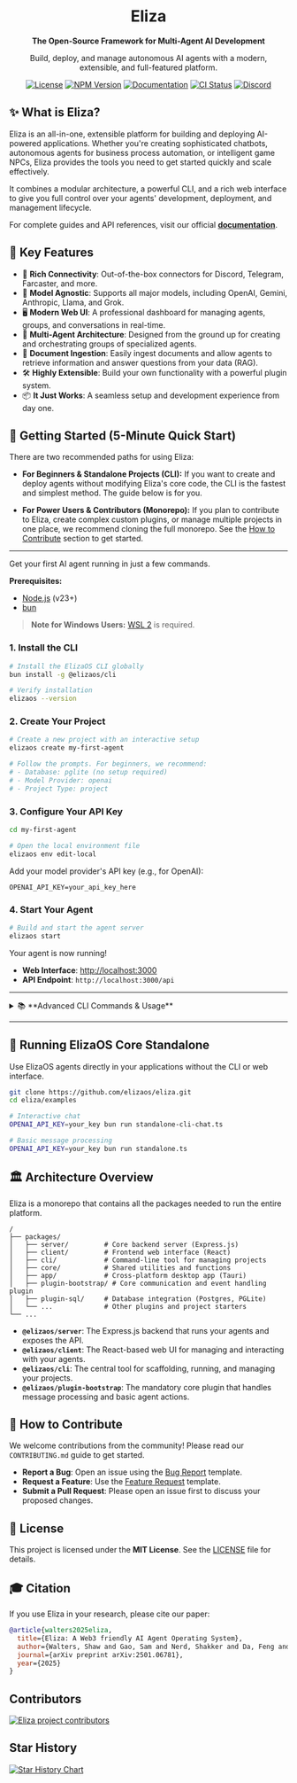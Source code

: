 <div align="center">
  <h1>Eliza</h1>
  <p><strong>The Open-Source Framework for Multi-Agent AI Development</strong></p>
  <p>Build, deploy, and manage autonomous AI agents with a modern, extensible, and full-featured platform.</p>
</div>

<div align="center">
  <!-- Badges will go here -->
  <a href="https://github.com/elizaos/eliza/blob/main/LICENSE"><img src="https://img.shields.io/github/license/elizaos/eliza?style=for-the-badge" alt="License"></a>
  <a href="https://www.npmjs.com/package/@elizaos/cli"><img src="https://img.shields.io/npm/v/@elizaos/cli?style=for-the-badge" alt="NPM Version"></a>
  <a href="https://docs.elizaos.ai/"><img src="https://img.shields.io/badge/Documentation-Read%20Docs-blue?style=for-the-badge" alt="Documentation"></a>
  <a href="https://github.com/elizaos/eliza/actions/workflows/image.yaml"><img src="https://img.shields.io/github/actions/workflow/status/elizaos/eliza/ci.yaml?branch=main&style=for-the-badge" alt="CI Status"></a>
  <a href="https://discord.gg/ai16z"><img src="https://img.shields.io/discord/1253563208833433701?style=for-the-badge&logo=discord" alt="Discord"></a>
</div>

## ✨ What is Eliza?

Eliza is an all-in-one, extensible platform for building and deploying AI-powered applications. Whether you're creating sophisticated chatbots, autonomous agents for business process automation, or intelligent game NPCs, Eliza provides the tools you need to get started quickly and scale effectively.

It combines a modular architecture, a powerful CLI, and a rich web interface to give you full control over your agents' development, deployment, and management lifecycle.

For complete guides and API references, visit our official **[documentation](https://docs.elizaos.ai/)**.

## 🚀 Key Features

- 🔌 **Rich Connectivity**: Out-of-the-box connectors for Discord, Telegram, Farcaster, and more.
- 🧠 **Model Agnostic**: Supports all major models, including OpenAI, Gemini, Anthropic, Llama, and Grok.
- 🖥️ **Modern Web UI**: A professional dashboard for managing agents, groups, and conversations in real-time.
- 🤖 **Multi-Agent Architecture**: Designed from the ground up for creating and orchestrating groups of specialized agents.
- 📄 **Document Ingestion**: Easily ingest documents and allow agents to retrieve information and answer questions from your data (RAG).
- 🛠️ **Highly Extensible**: Build your own functionality with a powerful plugin system.
- 📦 **It Just Works**: A seamless setup and development experience from day one.

## 🏁 Getting Started (5-Minute Quick Start)

There are two recommended paths for using Eliza:

- **For Beginners & Standalone Projects (CLI):** If you want to create and deploy agents without modifying Eliza's core code, the CLI is the fastest and simplest method. The guide below is for you.

- **For Power Users & Contributors (Monorepo):** If you plan to contribute to Eliza, create complex custom plugins, or manage multiple projects in one place, we recommend cloning the full monorepo. See the [How to Contribute](#🤝-how-to-contribute) section to get started.

---

Get your first AI agent running in just a few commands.

**Prerequisites:**
- [Node.js](https://nodejs.org/) (v23+)
- [bun](https://bun.sh/docs/installation)

> **Note for Windows Users:** [WSL 2](https://learn.microsoft.com/en-us/windows/wsl/install-manual) is required.

### 1. Install the CLI

```bash
# Install the ElizaOS CLI globally
bun install -g @elizaos/cli

# Verify installation
elizaos --version
```

### 2. Create Your Project

```bash
# Create a new project with an interactive setup
elizaos create my-first-agent

# Follow the prompts. For beginners, we recommend:
# - Database: pglite (no setup required)
# - Model Provider: openai
# - Project Type: project
```

### 3. Configure Your API Key

```bash
cd my-first-agent

# Open the local environment file
elizaos env edit-local
```

Add your model provider's API key (e.g., for OpenAI):
```env
OPENAI_API_KEY=your_api_key_here
```

### 4. Start Your Agent

```bash
# Build and start the agent server
elizaos start
```

Your agent is now running!
- **Web Interface**: [http://localhost:3000](http://localhost:3000)
- **API Endpoint**: `http://localhost:3000/api`

---

<details>
<summary>📚 **Advanced CLI Commands & Usage**</summary>

Eliza's CLI is powerful. Here are some more commands for development and management.

#### Development Workflow
```bash
# Make changes to your agent code, then rebuild and restart
bun run build
elizaos start

# Or, start in development mode with auto-rebuild
elizaos dev

# Run tests to verify your changes
elizaos test
```

#### Agent & Environment Management
```bash
# List all available agents
elizaos agent list

# Start a specific agent by name
elizaos agent start --name "MyAgent"

# Show all environment variables
elizaos env list
```

#### Debugging
```bash
# Start with detailed debug logging
LOG_LEVEL=debug elizaos start
```
For a full command reference, run `elizaos --help` or `elizaos <command> --help`.

</details>

---

## 🔧 Running ElizaOS Core Standalone

Use ElizaOS agents directly in your applications without the CLI or web interface.

```bash
git clone https://github.com/elizaos/eliza.git
cd eliza/examples

# Interactive chat
OPENAI_API_KEY=your_key bun run standalone-cli-chat.ts

# Basic message processing
OPENAI_API_KEY=your_key bun run standalone.ts
```

## 🏛️ Architecture Overview

Eliza is a monorepo that contains all the packages needed to run the entire platform.

```
/
├── packages/
│   ├── server/         # Core backend server (Express.js)
│   ├── client/         # Frontend web interface (React)
│   ├── cli/            # Command-line tool for managing projects
│   ├── core/           # Shared utilities and functions
│   ├── app/            # Cross-platform desktop app (Tauri)
│   ├── plugin-bootstrap/ # Core communication and event handling plugin
│   ├── plugin-sql/     # Database integration (Postgres, PGLite)
│   └── ...             # Other plugins and project starters
└── ...
```

- **`@elizaos/server`**: The Express.js backend that runs your agents and exposes the API.
- **`@elizaos/client`**: The React-based web UI for managing and interacting with your agents.
- **`@elizaos/cli`**: The central tool for scaffolding, running, and managing your projects.
- **`@elizaos/plugin-bootstrap`**: The mandatory core plugin that handles message processing and basic agent actions.

## 🤝 How to Contribute

We welcome contributions from the community! Please read our `CONTRIBUTING.md` guide to get started.

- **Report a Bug**: Open an issue using the [Bug Report](.github/ISSUE_TEMPLATE/bug_report.md) template.
- **Request a Feature**: Use the [Feature Request](.github/ISSUE_TEMPLATE/feature_request.md) template.
- **Submit a Pull Request**: Please open an issue first to discuss your proposed changes.

## 📜 License

This project is licensed under the **MIT License**. See the [LICENSE](LICENSE) file for details.

## 🎓 Citation

If you use Eliza in your research, please cite our paper:

```bibtex
@article{walters2025eliza,
  title={Eliza: A Web3 friendly AI Agent Operating System},
  author={Walters, Shaw and Gao, Sam and Nerd, Shakker and Da, Feng and Williams, Warren and Meng, Ting-Chien and Han, Hunter and He, Frank and Zhang, Allen and Wu, Ming and others},
  journal={arXiv preprint arXiv:2501.06781},
  year={2025}
}
```

## Contributors

<a href="https://github.com/elizaos/eliza/graphs/contributors">
  <img src="https://contrib.rocks/image?repo=elizaos/eliza" alt="Eliza project contributors" />
</a>

## Star History

[![Star History Chart](https://api.star-history.com/svg?repos=elizaos/eliza&type=Date)](https://star-history.com/#elizaos/eliza&Date)
